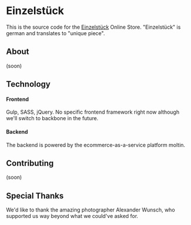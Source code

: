 # Einzelstück

This is the source code for the [Einzelstück](http://www.einzelstueck-shop.com) Online Store.
"Einzelstück" is german and translates to "unique piece".

## About

(soon)

## Technology

#### Frontend
Gulp, SASS, jQuery.
No specific frontend framework right now although we'll switch to backbone in the future.

#### Backend
The backend is powered by the ecommerce-as-a-service platform moltin.

## Contributing

(soon)

## Special Thanks

We'd like to thank the amazing photographer Alexander Wunsch, who supported us way beyond what we could've asked for.